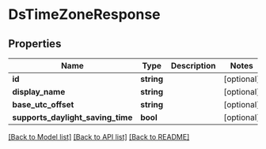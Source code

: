 # DsTimeZoneResponse

## Properties
Name | Type | Description | Notes
------------ | ------------- | ------------- | -------------
**id** | **string** |  | [optional] 
**display_name** | **string** |  | [optional] 
**base_utc_offset** | **string** |  | [optional] 
**supports_daylight_saving_time** | **bool** |  | [optional] 

[[Back to Model list]](../../README.md#documentation-for-models) [[Back to API list]](../../README.md#documentation-for-api-endpoints) [[Back to README]](../../README.md)

